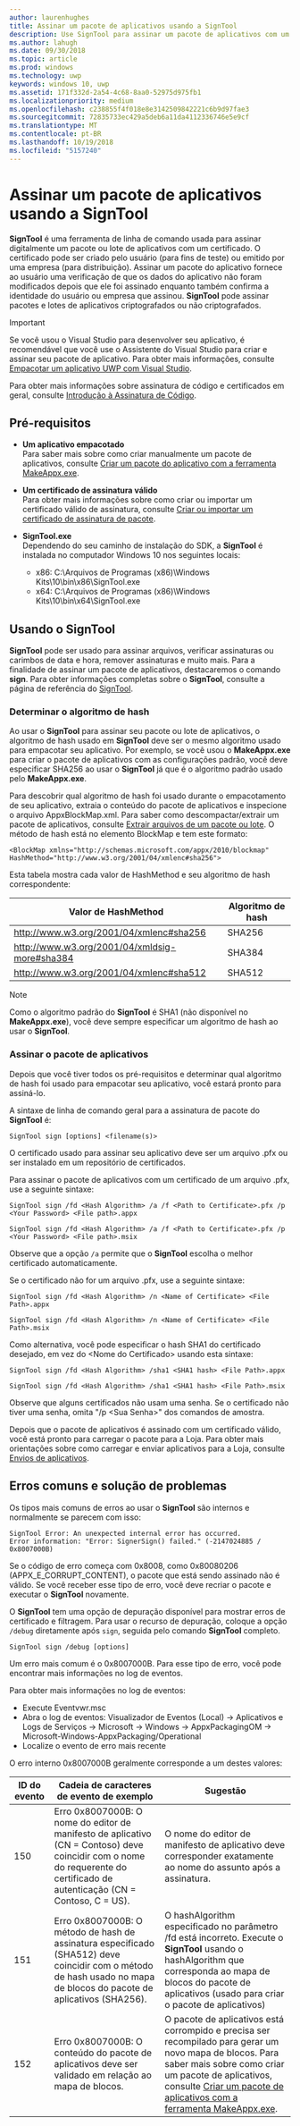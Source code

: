 ```yaml
---
author: laurenhughes
title: Assinar um pacote de aplicativos usando a SignTool
description: Use SignTool para assinar um pacote de aplicativos com um certificado manualmente.
ms.author: lahugh
ms.date: 09/30/2018
ms.topic: article
ms.prod: windows
ms.technology: uwp
keywords: windows 10, uwp
ms.assetid: 171f332d-2a54-4c68-8aa0-52975d975fb1
ms.localizationpriority: medium
ms.openlocfilehash: c238855f4f018e8e3142509842221c6b9d97fae3
ms.sourcegitcommit: 72835733ec429a5deb6a11da4112336746e5e9cf
ms.translationtype: MT
ms.contentlocale: pt-BR
ms.lasthandoff: 10/19/2018
ms.locfileid: "5157240"
---
```

# <a name="sign-an-app-package-using-signtool"></a>Assinar um pacote de aplicativos usando a SignTool


**SignTool** é uma ferramenta de linha de comando usada para assinar digitalmente um pacote ou lote de aplicativos com um certificado. O certificado pode ser criado pelo usuário (para fins de teste) ou emitido por uma empresa (para distribuição). Assinar um pacote do aplicativo fornece ao usuário uma verificação de que os dados do aplicativo não foram modificados depois que ele foi assinado enquanto também confirma a identidade do usuário ou empresa que assinou. **SignTool** pode assinar pacotes e lotes de aplicativos criptografados ou não criptografados.

> [!IMPORTANT] 
> Se você usou o Visual Studio para desenvolver seu aplicativo, é recomendável que você use o Assistente do Visual Studio para criar e assinar seu pacote de aplicativo. Para obter mais informações, consulte [Empacotar um aplicativo UWP com Visual Studio](https://msdn.microsoft.com/windows/uwp/packaging/packaging-uwp-apps).

Para obter mais informações sobre assinatura de código e certificados em geral, consulte [Introdução à Assinatura de Código](https://msdn.microsoft.com/library/windows/desktop/aa380259.aspx#introduction_to_code_signing).

## <a name="prerequisites"></a>Pré-requisitos
- **Um aplicativo empacotado**  
    Para saber mais sobre como criar manualmente um pacote de aplicativos, consulte [Criar um pacote do aplicativo com a ferramenta MakeAppx.exe](https://msdn.microsoft.com/windows/uwp/packaging/create-app-package-with-makeappx-tool). 

- **Um certificado de assinatura válido**  
    Para obter mais informações sobre como criar ou importar um certificado válido de assinatura, consulte [Criar ou importar um certificado de assinatura de pacote](https://msdn.microsoft.com/windows/uwp/packaging/create-certificate-package-signing).

- **SignTool.exe**  
    Dependendo do seu caminho de instalação do SDK, a **SignTool** é instalada no computador Windows 10 nos seguintes locais:
    - x86: C:\Arquivos de Programas (x86)\Windows Kits\10\bin\x86\SignTool.exe
    - x64: C:\Arquivos de Programas (x86)\Windows Kits\10\bin\x64\SignTool.exe

## <a name="using-signtool"></a>Usando o SignTool

**SignTool** pode ser usado para assinar arquivos, verificar assinaturas ou carimbos de data e hora, remover assinaturas e muito mais. Para a finalidade de assinar um pacote de aplicativos, destacaremos o comando **sign**. Para obter informações completas sobre o **SignTool**, consulte a página de referência do [SignTool](https://msdn.microsoft.com/library/windows/desktop/aa387764.aspx). 

### <a name="determine-the-hash-algorithm"></a>Determinar o algoritmo de hash
Ao usar o **SignTool** para assinar seu pacote ou lote de aplicativos, o algoritmo de hash usado em **SignTool** deve ser o mesmo algoritmo usado para empacotar seu aplicativo. Por exemplo, se você usou o **MakeAppx.exe** para criar o pacote de aplicativos com as configurações padrão, você deve especificar SHA256 ao usar o **SignTool** já que é o algoritmo padrão usado pelo **MakeAppx.exe**.

Para descobrir qual algoritmo de hash foi usado durante o empacotamento de seu aplicativo, extraia o conteúdo do pacote de aplicativos e inspecione o arquivo AppxBlockMap.xml. Para saber como descompactar/extrair um pacote de aplicativos, consulte [Extrair arquivos de um pacote ou lote](https://msdn.microsoft.com/windows/uwp/packaging/create-app-package-with-makeappx-tool#extract-files-from-a-package-or-bundle). O método de hash está no elemento BlockMap e tem este formato:
```
<BlockMap xmlns="http://schemas.microsoft.com/appx/2010/blockmap" 
HashMethod="http://www.w3.org/2001/04/xmlenc#sha256">
```

Esta tabela mostra cada valor de HashMethod e seu algoritmo de hash correspondente:


| Valor de HashMethod                              | Algoritmo de hash |
|-----------------------------------------------|----------------|
| http://www.w3.org/2001/04/xmlenc#sha256       | SHA256         |
| http://www.w3.org/2001/04/xmldsig-more#sha384 | SHA384         |
| http://www.w3.org/2001/04/xmlenc#sha512       | SHA512         |

> [!NOTE]
> Como o algoritmo padrão do **SignTool** é SHA1 (não disponível no **MakeAppx.exe**), você deve sempre especificar um algoritmo de hash ao usar o **SignTool**.

### <a name="sign-the-app-package"></a>Assinar o pacote de aplicativos

Depois que você tiver todos os pré-requisitos e determinar qual algoritmo de hash foi usado para empacotar seu aplicativo, você estará pronto para assiná-lo. 

A sintaxe de linha de comando geral para a assinatura de pacote do **SignTool** é:
```
SignTool sign [options] <filename(s)>
```

O certificado usado para assinar seu aplicativo deve ser um arquivo .pfx ou ser instalado em um repositório de certificados.

Para assinar o pacote de aplicativos com um certificado de um arquivo .pfx, use a seguinte sintaxe:
```
SignTool sign /fd <Hash Algorithm> /a /f <Path to Certificate>.pfx /p <Your Password> <File path>.appx
```
```
SignTool sign /fd <Hash Algorithm> /a /f <Path to Certificate>.pfx /p <Your Password> <File path>.msix
```
Observe que a opção `/a` permite que o **SignTool** escolha o melhor certificado automaticamente.

Se o certificado não for um arquivo .pfx, use a seguinte sintaxe:
```
SignTool sign /fd <Hash Algorithm> /n <Name of Certificate> <File Path>.appx
```
```
SignTool sign /fd <Hash Algorithm> /n <Name of Certificate> <File Path>.msix
```

Como alternativa, você pode especificar o hash SHA1 do certificado desejado, em vez do &lt;Nome do Certificado&gt; usando esta sintaxe:
```
SignTool sign /fd <Hash Algorithm> /sha1 <SHA1 hash> <File Path>.appx
```
```
SignTool sign /fd <Hash Algorithm> /sha1 <SHA1 hash> <File Path>.msix
```

Observe que alguns certificados não usam uma senha. Se o certificado não tiver uma senha, omita "/p &lt;Sua Senha&gt;" dos comandos de amostra.

Depois que o pacote de aplicativos é assinado com um certificado válido, você está pronto para carregar o pacote para a Loja. Para obter mais orientações sobre como carregar e enviar aplicativos para a Loja, consulte [Envios de aplicativos](https://msdn.microsoft.com/windows/uwp/publish/app-submissions).

## <a name="common-errors-and-troubleshooting"></a>Erros comuns e solução de problemas
Os tipos mais comuns de erros ao usar o **SignTool** são internos e normalmente se parecem com isso:

```
SignTool Error: An unexpected internal error has occurred.
Error information: "Error: SignerSign() failed." (-2147024885 / 0x8007000B) 
```

Se o código de erro começa com 0x8008, como 0x80080206 (APPX_E_CORRUPT_CONTENT), o pacote que está sendo assinado não é válido. Se você receber esse tipo de erro, você deve recriar o pacote e executar o **SignTool** novamente.

O **SignTool** tem uma opção de depuração disponível para mostrar erros de certificado e filtragem. Para usar o recurso de depuração, coloque a opção `/debug` diretamente após `sign`, seguida pelo comando **SignTool** completo.
```
SignTool sign /debug [options]
``` 

Um erro mais comum é o 0x8007000B. Para esse tipo de erro, você pode encontrar mais informações no log de eventos.
 
Para obter mais informações no log de eventos:
- Execute Eventvwr.msc
- Abra o log de eventos: Visualizador de Eventos (Local) -> Aplicativos e Logs de Serviços -> Microsoft -> Windows -> AppxPackagingOM -> Microsoft-Windows-AppxPackaging/Operational
- Localize o evento de erro mais recente

O erro interno 0x8007000B geralmente corresponde a um destes valores:

| **ID do evento** | **Cadeia de caracteres de evento de exemplo** | **Sugestão** |
|--------------|--------------------------|----------------|
| 150          | Erro 0x8007000B: O nome do editor de manifesto de aplicativo (CN = Contoso) deve coincidir com o nome do requerente do certificado de autenticação (CN = Contoso, C = US). | O nome do editor de manifesto de aplicativo deve corresponder exatamente ao nome do assunto após a assinatura.               |
| 151          | Erro 0x8007000B: O método de hash de assinatura especificado (SHA512) deve coincidir com o método de hash usado no mapa de blocos do pacote de aplicativos (SHA256).     | O hashAlgorithm especificado no parâmetro /fd está incorreto. Execute o **SignTool** usando o hashAlgorithm que corresponda ao mapa de blocos do pacote de aplicativos (usado para criar o pacote de aplicativos)  |
| 152          | Erro 0x8007000B: O conteúdo do pacote de aplicativos deve ser validado em relação ao mapa de blocos.                                                           | O pacote de aplicativos está corrompido e precisa ser recompilado para gerar um novo mapa de blocos. Para saber mais sobre como criar um pacote de aplicativos, consulte [Criar um pacote de aplicativos com a ferramenta MakeAppx.exe](https://msdn.microsoft.com/windows/uwp/packaging/create-app-package-with-makeappx-tool). |